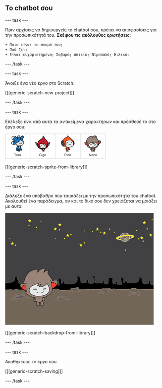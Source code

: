 ## Το chatbot σου

--- task ---

Πριν αρχίσεις να δημιουργείς το chatbot σου, πρέπει να αποφασίσεις για την προσωπικότητά του. **Σκέψου τις ακόλουθες ερωτήσεις**:

    + Ποιο είναι το όνομά του;
    + Πού ζει;
    + Είναι ευχαριστημένο; Σοβαρό; Αστείο; Ντροπαλό; Φιλικό;
    

--- /task ---

--- task ---

Άνοιξε ένα νέο έργο στο Scratch.

[[[generic-scratch-new-project]]]

--- /task ---

--- task ---

Επέλεξε ένα από αυτά τα αντικείμενα χαρακτήρων και πρόσθεσέ το στο έργο σου:

![Διάλεξε ένα χαρακτήρα](images/chatbot-characters.png)

[[[generic-scratch-sprite-from-library]]]

--- /task ---

--- task ---

Διάλεξε ένα υπόβαθρο που ταιριάζει με την προσωπικότητα του chatbot. Ακολουθεί ένα παράδειγμα, αν και το δικό σου δεν χρειάζεται να μοιάζει με αυτό:

![Διάλεξε ένα υπόβαθρο](images/chatbot-backdrop.png)

[[[generic-scratch-backdrop-from-library]]]

--- /task ---

--- task ---

Αποθήκευσε το έργο σου.

[[[generic-scratch-saving]]]

--- /task ---
